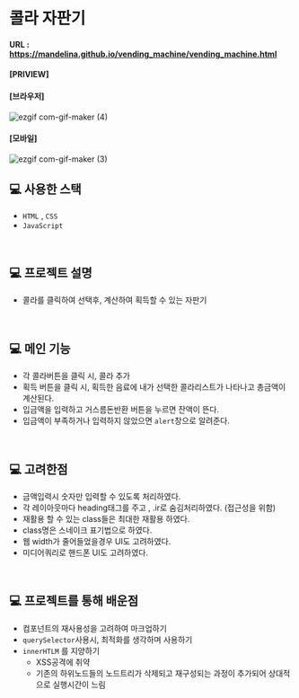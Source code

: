 # 콜라 자판기

#### URL : https://mandelina.github.io/vending_machine/vending_machine.html

#### [PRIVIEW]


#### [브라우저]
![ezgif com-gif-maker (4)](https://user-images.githubusercontent.com/83548784/182409889-08ca95bf-7093-49de-b65b-88c8f8fd5c0a.gif)
<br>

#### [모바일]
![ezgif com-gif-maker (3)](https://user-images.githubusercontent.com/83548784/182409897-dab18159-a450-4d6a-8725-c2429c8423c1.gif)






## 💻 사용한 스택
- `HTML` , `CSS`
- `JavaScript`

<br>


## 💻 프로젝트 설명
- 콜라를 클릭하여 선택후, 계산하여 획득할 수 있는 자판기

<br>

## 💻 메인 기능

- 각 콜라버튼을 클릭 시, 콜라 추가
- 획득 버튼을 클릭 시, 획득한 음료에 내가 선택한 콜라리스트가 나타나고 총금액이 계산된다.
- 입금액을 입력하고 거스름돈반환 버튼을 누르면 잔액이 뜬다.
- 입금액이 부족하거나 입력하지 않았으면 `alert`창으로 알려준다.


<br>

## 💻 고려한점

- 금액입력시 숫자만 입력할 수 있도록 처리하였다. 
- 각 레이아웃마다 heading태그를 주고 , .ir로 숨김처리하였다. (접근성을 위함)
- 재활용 할 수 있는 class들은 최대한 재활용 하였다.
- class명은 스네이크 표기법으로 하였다.
- 웹 width가 줄어들었을경우 UI도 고려하였다.
- 미디어쿼리로 핸드폰 UI도 고려하였다.

<br>

## 💻 프로젝트를 통해 배운점
- 컴포넌트의 재사용성을 고려하여 마크업하기
- `querySelector`사용시, 최적화를 생각하며 사용하기
- `innerHTLM` 를 지양하기 
  -  XSS공격에 취약
  - 기존의 하위노드들의 노드트리가 삭제되고 재구성되는 과정이 추가되어 상대적으로 실행시간이 느림

